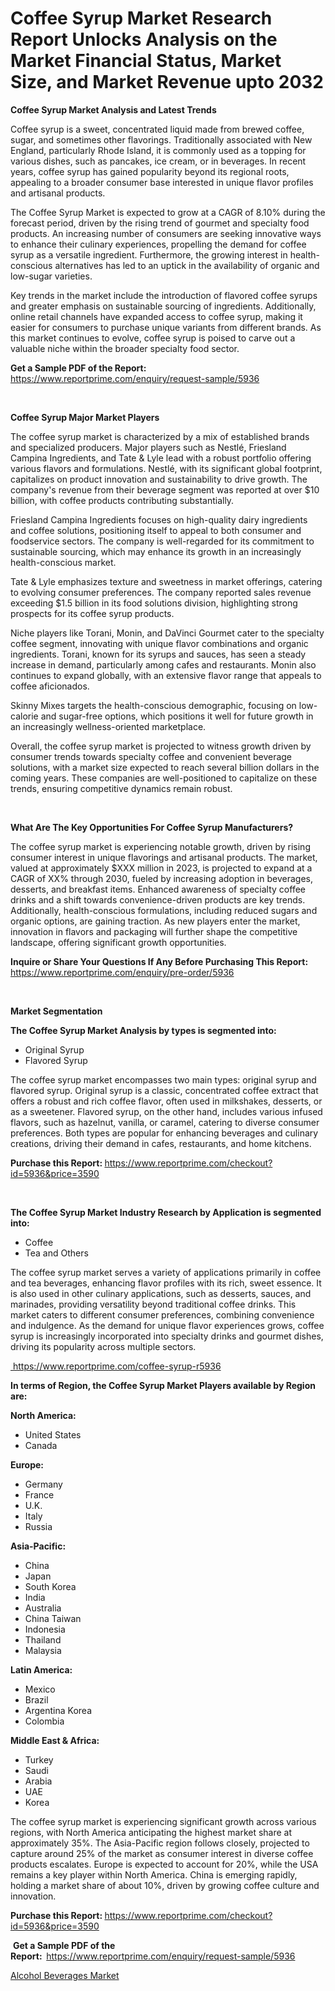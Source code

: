 <p><h1>Coffee Syrup Market Research Report Unlocks Analysis on the Market Financial Status, Market Size, and Market Revenue upto 2032</h1></p><p><strong>Coffee Syrup Market Analysis and Latest Trends</strong></p>
<p><p>Coffee syrup is a sweet, concentrated liquid made from brewed coffee, sugar, and sometimes other flavorings. Traditionally associated with New England, particularly Rhode Island, it is commonly used as a topping for various dishes, such as pancakes, ice cream, or in beverages. In recent years, coffee syrup has gained popularity beyond its regional roots, appealing to a broader consumer base interested in unique flavor profiles and artisanal products.</p><p>The Coffee Syrup Market is expected to grow at a CAGR of 8.10% during the forecast period, driven by the rising trend of gourmet and specialty food products. An increasing number of consumers are seeking innovative ways to enhance their culinary experiences, propelling the demand for coffee syrup as a versatile ingredient. Furthermore, the growing interest in health-conscious alternatives has led to an uptick in the availability of organic and low-sugar varieties.</p><p>Key trends in the market include the introduction of flavored coffee syrups and greater emphasis on sustainable sourcing of ingredients. Additionally, online retail channels have expanded access to coffee syrup, making it easier for consumers to purchase unique variants from different brands. As this market continues to evolve, coffee syrup is poised to carve out a valuable niche within the broader specialty food sector.</p></p>
<p><strong>Get a Sample PDF of the Report:&nbsp;</strong> <a href="https://www.reportprime.com/enquiry/request-sample/5936?utm_campaign=3067&utm_medium=2&utm_source=Github&utm_content=ia&utm_term=19032025&utm_id=coffee-syrup">https://www.reportprime.com/enquiry/request-sample/5936</a></p>
<p>&nbsp;</p>
<p><strong>Coffee Syrup Major Market Players</strong></p>
<p><p>The coffee syrup market is characterized by a mix of established brands and specialized producers. Major players such as Nestlé, Friesland Campina Ingredients, and Tate & Lyle lead with a robust portfolio offering various flavors and formulations. Nestlé, with its significant global footprint, capitalizes on product innovation and sustainability to drive growth. The company's revenue from their beverage segment was reported at over $10 billion, with coffee products contributing substantially.</p><p>Friesland Campina Ingredients focuses on high-quality dairy ingredients and coffee solutions, positioning itself to appeal to both consumer and foodservice sectors. The company is well-regarded for its commitment to sustainable sourcing, which may enhance its growth in an increasingly health-conscious market.</p><p>Tate & Lyle emphasizes texture and sweetness in market offerings, catering to evolving consumer preferences. The company reported sales revenue exceeding $1.5 billion in its food solutions division, highlighting strong prospects for its coffee syrup products.</p><p>Niche players like Torani, Monin, and DaVinci Gourmet cater to the specialty coffee segment, innovating with unique flavor combinations and organic ingredients. Torani, known for its syrups and sauces, has seen a steady increase in demand, particularly among cafes and restaurants. Monin also continues to expand globally, with an extensive flavor range that appeals to coffee aficionados.</p><p>Skinny Mixes targets the health-conscious demographic, focusing on low-calorie and sugar-free options, which positions it well for future growth in an increasingly wellness-oriented marketplace.</p><p>Overall, the coffee syrup market is projected to witness growth driven by consumer trends towards specialty coffee and convenient beverage solutions, with a market size expected to reach several billion dollars in the coming years. These companies are well-positioned to capitalize on these trends, ensuring competitive dynamics remain robust.</p></p>
<p>&nbsp;</p>
<p><strong>What Are The Key Opportunities For Coffee Syrup Manufacturers?</strong></p>
<p><p>The coffee syrup market is experiencing notable growth, driven by rising consumer interest in unique flavorings and artisanal products. The market, valued at approximately $XXX million in 2023, is projected to expand at a CAGR of XX% through 2030, fueled by increasing adoption in beverages, desserts, and breakfast items. Enhanced awareness of specialty coffee drinks and a shift towards convenience-driven products are key trends. Additionally, health-conscious formulations, including reduced sugars and organic options, are gaining traction. As new players enter the market, innovation in flavors and packaging will further shape the competitive landscape, offering significant growth opportunities.</p></p>
<p><strong>Inquire or Share Your Questions If Any Before Purchasing This Report:</strong> <a href="https://www.reportprime.com/enquiry/pre-order/5936?utm_campaign=3067&utm_medium=2&utm_source=Github&utm_content=ia&utm_term=19032025&utm_id=coffee-syrup">https://www.reportprime.com/enquiry/pre-order/5936</a></p>
<p>&nbsp;</p>
<p><strong>Market Segmentation</strong></p>
<p><strong>The Coffee Syrup Market Analysis by types is segmented into:</strong></p>
<p><ul><li>Original Syrup</li><li>Flavored Syrup</li></ul></p>
<p><p>The coffee syrup market encompasses two main types: original syrup and flavored syrup. Original syrup is a classic, concentrated coffee extract that offers a robust and rich coffee flavor, often used in milkshakes, desserts, or as a sweetener. Flavored syrup, on the other hand, includes various infused flavors, such as hazelnut, vanilla, or caramel, catering to diverse consumer preferences. Both types are popular for enhancing beverages and culinary creations, driving their demand in cafes, restaurants, and home kitchens.</p></p>
<p><strong>Purchase this Report:&nbsp;</strong><a href="https://www.reportprime.com/checkout?id=5936&price=3590&utm_campaign=3067&utm_medium=2&utm_source=Github&utm_content=ia&utm_term=19032025&utm_id=coffee-syrup">https://www.reportprime.com/checkout?id=5936&price=3590</a></p>
<p>&nbsp;</p>
<p><strong>The Coffee Syrup Market Industry Research by Application is segmented into:</strong></p>
<p><ul><li>Coffee</li><li>Tea and Others</li></ul></p>
<p><p>The coffee syrup market serves a variety of applications primarily in coffee and tea beverages, enhancing flavor profiles with its rich, sweet essence. It is also used in other culinary applications, such as desserts, sauces, and marinades, providing versatility beyond traditional coffee drinks. This market caters to different consumer preferences, combining convenience and indulgence. As the demand for unique flavor experiences grows, coffee syrup is increasingly incorporated into specialty drinks and gourmet dishes, driving its popularity across multiple sectors.</p></p>
<p><a href="https://www.reportprime.com/coffee-syrup-r5936?utm_campaign=3067&utm_medium=2&utm_source=Github&utm_content=ia&utm_term=19032025&utm_id=coffee-syrup">&nbsp;https://www.reportprime.com/coffee-syrup-r5936</a></p>
<p><strong>In terms of Region, the Coffee Syrup Market Players available by Region are:</strong></p>
<p>
    <p> <strong> North America: </strong>
        <ul>
            <li>United States</li>
            <li>Canada</li>
        </ul>
        </p> 
    <p> <strong> Europe: </strong>
        <ul>
            <li>Germany</li>
            <li>France</li>
            <li>U.K.</li>
            <li>Italy</li>
            <li>Russia</li>
        </ul>
        </p> 
    <p> <strong> Asia-Pacific: </strong>
        <ul>
            <li>China</li>
            <li>Japan</li>
            <li>South Korea</li>
            <li>India</li>
            <li>Australia</li>
            <li>China Taiwan</li>
            <li>Indonesia</li>
            <li>Thailand</li>
            <li>Malaysia</li>
        </ul>
        </p> 
    <p> <strong> Latin America: </strong>
        <ul>
            <li>Mexico</li>
            <li>Brazil</li>
            <li>Argentina Korea</li>
            <li>Colombia</li>
        </ul>
        </p> 
    <p> <strong> Middle East & Africa: </strong>
        <ul>
            <li>Turkey</li>
            <li>Saudi</li>
            <li>Arabia</li>
            <li>UAE</li>
            <li>Korea</li>
        </ul>
    </p>
    </p>
<p><p>The coffee syrup market is experiencing significant growth across various regions, with North America anticipating the highest market share at approximately 35%. The Asia-Pacific region follows closely, projected to capture around 25% of the market as consumer interest in diverse coffee products escalates. Europe is expected to account for 20%, while the USA remains a key player within North America. China is emerging rapidly, holding a market share of about 10%, driven by growing coffee culture and innovation.</p></p>
<p><strong>Purchase this Report: </strong><a href="https://www.reportprime.com/checkout?id=5936&price=3590&utm_campaign=3067&utm_medium=2&utm_source=Github&utm_content=ia&utm_term=19032025&utm_id=coffee-syrup">https://www.reportprime.com/checkout?id=5936&price=3590</a></p>
<p>&nbsp;<strong>Get a Sample PDF of the Report:&nbsp;&nbsp;</strong><a href="https://www.reportprime.com/enquiry/request-sample/5936?utm_campaign=3067&utm_medium=2&utm_source=Github&utm_content=ia&utm_term=19032025&utm_id=coffee-syrup">https://www.reportprime.com/enquiry/request-sample/5936</a></p>
<p><strong></strong></p>
<p><p><a href="https://github.com/verikaahova/Market-Research-Report-List-1/blob/main/alcohol-beverages-market.md?utm_campaign=3067&utm_medium=2&utm_source=Github&utm_content=ia&utm_term=19032025&utm_id=coffee-syrup">Alcohol Beverages Market</a></p></p>